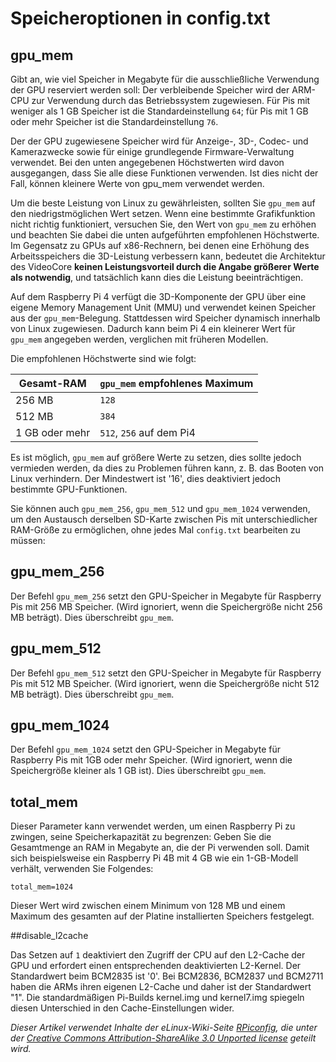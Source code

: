 # Speicheroptionen in config.txt

## gpu_mem

Gibt an, wie viel Speicher in Megabyte für die ausschließliche Verwendung der GPU reserviert werden soll: Der verbleibende Speicher wird der ARM-CPU zur Verwendung durch das Betriebssystem zugewiesen. Für Pis mit weniger als 1 GB Speicher ist die Standardeinstellung `64`; für Pis mit 1 GB oder mehr Speicher ist die Standardeinstellung `76`.

Der der GPU zugewiesene Speicher wird für Anzeige-, 3D-, Codec- und Kamerazwecke sowie für einige grundlegende Firmware-Verwaltung verwendet. Bei den unten angegebenen Höchstwerten wird davon ausgegangen, dass Sie alle diese Funktionen verwenden. Ist dies nicht der Fall, können kleinere Werte von gpu_mem verwendet werden.

Um die beste Leistung von Linux zu gewährleisten, sollten Sie `gpu_mem` auf den niedrigstmöglichen Wert setzen. Wenn eine bestimmte Grafikfunktion nicht richtig funktioniert, versuchen Sie, den Wert von `gpu_mem` zu erhöhen und beachten Sie dabei die unten aufgeführten empfohlenen Höchstwerte. Im Gegensatz zu GPUs auf x86-Rechnern, bei denen eine Erhöhung des Arbeitsspeichers die 3D-Leistung verbessern kann, bedeutet die Architektur des VideoCore **keinen Leistungsvorteil durch die Angabe größerer Werte als notwendig**, und tatsächlich kann dies die Leistung beeinträchtigen.

Auf dem Raspberry Pi 4 verfügt die 3D-Komponente der GPU über eine eigene Memory Management Unit (MMU) und verwendet keinen Speicher aus der `gpu_mem`-Belegung. Stattdessen wird Speicher dynamisch innerhalb von Linux zugewiesen. Dadurch kann beim Pi 4 ein kleinerer Wert für `gpu_mem` angegeben werden, verglichen mit früheren Modellen.

Die empfohlenen Höchstwerte sind wie folgt:

| Gesamt-RAM | `gpu_mem` empfohlenes Maximum |
|-----------|-------------------------------|
| 256 MB | `128` |
| 512 MB | `384` |
| 1 GB oder mehr | `512`, `256` auf dem Pi4 |

Es ist möglich, `gpu_mem` auf größere Werte zu setzen, dies sollte jedoch vermieden werden, da dies zu Problemen führen kann, z. B. das Booten von Linux verhindern. Der Mindestwert ist '16', dies deaktiviert jedoch bestimmte GPU-Funktionen.

Sie können auch `gpu_mem_256`, `gpu_mem_512` und `gpu_mem_1024` verwenden, um den Austausch derselben SD-Karte zwischen Pis mit unterschiedlicher RAM-Größe zu ermöglichen, ohne jedes Mal `config.txt` bearbeiten zu müssen:

## gpu_mem_256

Der Befehl `gpu_mem_256` setzt den GPU-Speicher in Megabyte für Raspberry Pis mit 256 MB Speicher. (Wird ignoriert, wenn die Speichergröße nicht 256 MB beträgt). Dies überschreibt `gpu_mem`.

## gpu_mem_512

Der Befehl `gpu_mem_512` setzt den GPU-Speicher in Megabyte für Raspberry Pis mit 512 MB Speicher. (Wird ignoriert, wenn die Speichergröße nicht 512 MB beträgt). Dies überschreibt `gpu_mem`.

## gpu_mem_1024

Der Befehl `gpu_mem_1024` setzt den GPU-Speicher in Megabyte für Raspberry Pis mit 1GB oder mehr Speicher. (Wird ignoriert, wenn die Speichergröße kleiner als 1 GB ist). Dies überschreibt `gpu_mem`.

## total_mem

Dieser Parameter kann verwendet werden, um einen Raspberry Pi zu zwingen, seine Speicherkapazität zu begrenzen: Geben Sie die Gesamtmenge an RAM in Megabyte an, die der Pi verwenden soll. Damit sich beispielsweise ein Raspberry Pi 4B mit 4 GB wie ein 1-GB-Modell verhält, verwenden Sie Folgendes:

```
total_mem=1024
```

Dieser Wert wird zwischen einem Minimum von 128 MB und einem Maximum des gesamten auf der Platine installierten Speichers festgelegt.

##disable_l2cache

Das Setzen auf `1` deaktiviert den Zugriff der CPU auf den L2-Cache der GPU und erfordert einen entsprechenden deaktivierten L2-Kernel. Der Standardwert beim BCM2835 ist '0'. Bei BCM2836, BCM2837 und BCM2711 haben die ARMs ihren eigenen L2-Cache und daher ist der Standardwert "1". Die standardmäßigen Pi-Builds kernel.img und kernel7.img spiegeln diesen Unterschied in den Cache-Einstellungen wider.

*Dieser Artikel verwendet Inhalte der eLinux-Wiki-Seite [RPiconfig](http://elinux.org/RPiconfig), die unter der [Creative Commons Attribution-ShareAlike 3.0 Unported license](http://creativecommons.org/licenses/bis-sa/3.0/) geteilt wird.*